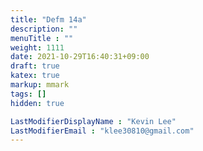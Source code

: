 ```yaml
---
title: "Defm 14a"
description: ""
menuTitle : ""
weight: 1111
date: 2021-10-29T16:40:31+09:00
draft: true
katex: true
markup: mmark
tags: []
hidden: true

LastModifierDisplayName : "Kevin Lee"
LastModifierEmail : "klee30810@gmail.com"
---
```



